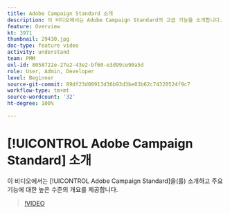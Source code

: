 ```yaml
---
title: Adobe Campaign Standard 소개
description: 이 비디오에서는 Adobe Campaign Standard의 고급 기능을 소개합니다.
feature: Overview
kt: 3971
thumbnail: 29430.jpg
doc-type: feature video
activity: understand
team: PMM
exl-id: 8058722e-27e2-43e2-bf60-e3d99ce90a5d
role: User, Admin, Developer
level: Beginner
source-git-commit: 89df23d00913d36b93d3be03b62c74320524f9c7
workflow-type: tm+mt
source-wordcount: '32'
ht-degree: 100%

---
```


# [!UICONTROL Adobe Campaign Standard] 소개

이 비디오에서는 [!UICONTROL Adobe Campaign Standard]을(를) 소개하고 주요 기능에 대한 높은 수준의 개요를 제공합니다.

>[!VIDEO](https://video.tv.adobe.com/v/29430?quality=12&learn=on)
